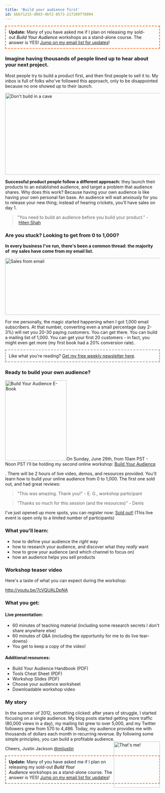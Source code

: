 ```yaml
---
title: 'Build your audience first'
id: bbb71215-d803-4bf2-8573-217289f78894
---
```

<div style="border: 2px dashed #FF6600; padding: 10px;"><strong>Update:</strong> Many of you have asked me if I plan on releasing my sold-out <i style="color: #000000;">Build Your Audience </i>workshops as a stand-alone course. The answer is YES! <a title="Newsletter" href="http://justinjackson.ca/newsletter/">Jump on my email list for updates</a>!</div>

<h3>Imagine having thousands of people lined up to hear about your next project.</h3>

Most people try to build a product first, and then find people to sell it to. My inbox is full of folks who've followed this approach, only to be disappointed because no one showed up to their launch.

<img class="alignnone size-full wp-image-1034" src="http://justinjackson.ca/wp-content/uploads/2014/06/dont-build-in-a-cave1.jpg" alt="Don't build in a cave" width="868" height="266" />

<strong>Successful product people follow a different approach:</strong> they launch their products to an established audience, and target a problem that audience shares. Why does this work? Because having your own audience is like having your own personal fan base. An audience will wait anxiously for you to release your new thing; instead of hearing crickets, you'll have sales on day 1.

<blockquote>"You need to build an audience before you build your product.” - <a href="https://twitter.com/hnshah">Hiten Shah</a></blockquote>

<h3>Are you stuck? Looking to get from 0 to 1,000?</h3>

<strong>In every business I've run, there's been a common thread: the majority of  my sales have come from my email list.</strong>

<img class="aligncenter size-full wp-image-1035" src="http://justinjackson.ca/wp-content/uploads/2014/06/sales.png" alt="Sales from email" width="530" height="185" />

For me personally, the magic started happening when I got 1,000 email subscribers. At that number, converting even a small percentage (say 2-3%) will net you 20-30 paying customers. You can get there. You can build a mailing list of 1,000. You can get your first 20 customers - in fact, you might even get more (my first book had a 20% conversion rate).

<div style="border: 2px dashed #999; padding: 10px;">Like what you're reading? <a title="Get my weekly product newsletter" href="http://justinjackson.ca/newsletter/">Get my free weekly newsletter here</a>.</div>

<h3>Ready to build your own audience?</h3>

<a href="https://gumroad.com/l/audience"><img class="alignright size-full wp-image-1032" src="http://justinjackson.ca/wp-content/uploads/2014/06/Build-Your-Audience-small.jpg" alt="Build Your Audience E-Book" width="200" height="261" /></a>On Sunday, June 29th, from 10am PST - Noon PST I'll be holding my second online workshop: <a href="https://gum.co/audience">Build Your Audience</a>

<script src="https://gumroad.com/js/gumroad.js"></script>. There will be 2 hours of live video, demos, and resources provided. You'll learn how to build your online audience from 0 to 1,000. The first one sold out, and had great reviews:

<blockquote>"This was amazing. Thank you!" - E. G., workshop participant</blockquote>

<blockquote>"Thanks so much for this session (and the resources)" - Denis</blockquote>

I've just opened up more spots, you can register now: <a class="button" href="https://gum.co/audience">Sold out!</a> (This live event is open only to a limited number of participants)

<h3>What you'll learn:</h3>

<ul>
    <li>how to define your audience the <em>right </em>way</li>
    <li>how to research your audience, and discover what they <em>really</em> want</li>
    <li>how to grow your audience (and which channel to focus on)</li>
    <li>how an audience helps you sell products</li>
</ul>

<h3>Workshop teaser video</h3>

Here's a taste of what you can expect during the workshop:

http://youtu.be/7cVQUALDpNA

<h3>What you get:</h3>

<h4>Live presentation:</h4>

<ul>
    <li>60 minutes of teaching material (including some research secrets I don't share anywhere else)</li>
    <li>60 minutes of Q&amp;A (including the opportunity for me to do live tear-downs)</li>
    <li>You get to keep a copy of the video!</li>
</ul>

<h4>Additional resources:</h4>

<ul>
    <li>Build Your Audience Handbook (PDF)</li>
    <li>Tools Cheat Sheet (PDF)</li>
    <li>Workshop Slides (PDF)</li>
    <li>Choose your audience worksheet</li>
    <li>Downloadable workshop video</li>
</ul>

<h3>My story</h3>

In the summer of 2012, something clicked: after years of struggle, I started focusing on a single audience. My blog posts started getting more traffic (80,000 views in a day), my mailing list grew to over 5,000, and my Twitter followers grew from 570 to 4,486. Today, my audience provides me with thousands of dollars each month in recurring revenue. By following some simple principles, you can build a profitable audience. <a href="http://justinjackson.ca/about/"><img style="margin-left: 5px; width: 150px; height: 150px;" src="https://www.mailoutinteractive.com/SSLImg/www.mailoutinteractive.com/Industry/Home/7450/29473/images/justin-jackson-smile-barber-1024x1024.png" alt="That's me!" width="150" height="150" align="right" border="0" /></a>

Cheers, Justin Jackson
<a href="http://twitter.com/mijustin">@mijustin</a>

<div style="border: 2px dashed #FF6600; padding: 10px;"><strong>Update:</strong> Many of you have asked me if I plan on releasing my sold-out <i style="color: #000000;">Build Your Audience </i>workshops as a stand-alone course. The answer is YES! <a title="Newsletter" href="http://justinjackson.ca/newsletter/">Jump on my email list for updates</a>!</div>